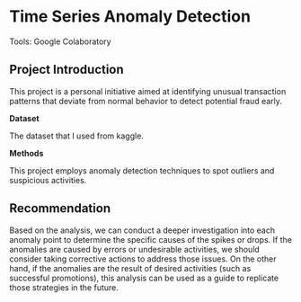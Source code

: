# Time Series Anomaly Detection 

<P>Tools: Google Colaboratory</P>

## Project Introduction

<p>This project is a personal initiative aimed at identifying unusual transaction patterns that deviate from normal behavior to detect potential fraud early.</p>

**Dataset**
<P>The dataset that I used from kaggle.</P>

**Methods**
<p>This project employs anomaly detection techniques to spot outliers and suspicious activities.</p>

## Recommendation
<p>Based on the analysis, we can conduct a deeper investigation into each anomaly point to determine the specific causes of the spikes or drops. If the anomalies are caused by errors or undesirable activities, we should consider taking corrective actions to address those issues. On the other hand, if the anomalies are the result of desired activities (such as successful promotions), this analysis can be used as a guide to replicate those strategies in the future.</p>
